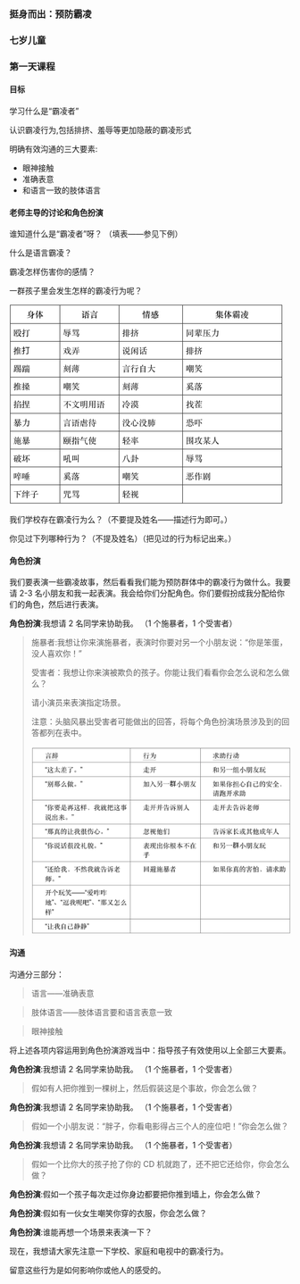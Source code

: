 ### 挺身而出：预防霸凌

### 七岁儿童

### 第一天课程

#### 目标

学习什么是“霸凌者”

认识霸凌行为,包括排挤、羞辱等更加隐蔽的霸凌形式

明确有效沟通的三大要素:

* 眼神接触
* 准确表意
* 和语言一致的肢体语言

#### 老师主导的讨论和角色扮演

谁知道什么是“霸凌者”呀？ （填表——参见下例）

什么是语言霸凌？

霸凌怎样伤害你的感情？

一群孩子里会发生怎样的霸凌行为呢？

![](/assets/QQ20160724-3.png)

我们学校存在霸凌行为么？（不要提及姓名——描述行为即可。）

你见过下列哪种行为？（不提及姓名）（把见过的行为标记出来。）

#### 角色扮演

我们要表演一些霸凌故事，然后看看我们能为预防群体中的霸凌行为做什么。我要请 2-3 名小朋友和我一起表演。我会给你们分配角色。你们要假扮成我分配给你们的角色，然后进行表演。

**角色扮演**:我想请 2 名同学来协助我。 （1 个施暴者，1 个受害者）

> 施暴者:我想让你来演施暴者，表演时你要对另一个小朋友说：“你是笨蛋，没人喜欢你！”
> 
> 受害者：我想让你来演被欺负的孩子。你能让我们看看你会怎么说和怎么做么？
> 
> 请小演员来表演指定场景。
> 
> 注意：头脑风暴出受害者可能做出的回答，将每个角色扮演场景涉及到的回答都列在表中。
> 
> ![](/assets/QQ20160724-4.png)

#### 沟通

沟通分三部分： 

> 语言——准确表意 

> 肢体语言——肢体语言要和语言表意一致 

> 眼神接触 

将上述各项内容运用到角色扮演游戏当中：指导孩子有效使用以上全部三大要素。

**角色扮演**:我想请 2 名同学来协助我。 （1 个施暴者，1 个受害者） 

> 假如有人把你推到一棵树上，然后假装这是个事故，你会怎么做？

**角色扮演**:我想请 2 名同学来协助我。 （1 个施暴者，1 个受害者）

> 假如一个小朋友说：“胖子，你看电影得占三个人的座位吧！”你会怎么做？

**角色扮演**:我想请 2 名同学来协助我。 （1 个施暴者，1 个受害者）

> 假如一个比你大的孩子抢了你的 CD 机就跑了，还不把它还给你，你会怎么做？

**角色扮演**:假如一个孩子每次走过你身边都要把你推到墙上，你会怎么做？

**角色扮演**:假如有一伙女生嘲笑你穿的衣服，你会怎么做？

**角色扮演**:谁能再想一个场景来表演一下？

现在，我想请大家先注意一下学校、家庭和电视中的霸凌行为。

留意这些行为是如何影响你或他人的感受的。
